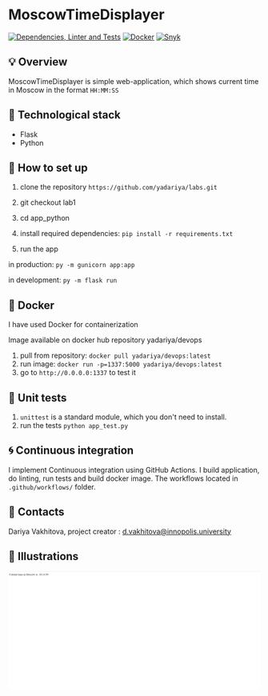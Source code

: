 # MoscowTimeDisplayer

[![Dependencies, Linter and Tests](https://github.com/yadariya/labs/actions/workflows/python.yaml/badge.svg)](https://github.com/yadariya/labs/actions/workflows/python.yaml)
[![Docker](https://github.com/yadariya/labs/actions/workflows/docker_python.yaml/badge.svg)](https://github.com/yadariya/labs/actions/workflows/docker_python.yaml)
[![Snyk](https://github.com/yadariya/labs/actions/workflows/snyk.yaml/badge.svg)](https://github.com/yadariya/labs/actions/workflows/snyk.yaml)

## :bulb: Overview

MoscowTimeDisplayer is simple web-application, which shows current time in Moscow in the format `HH:MM:SS`

## :rocket: Technological stack

- Flask
- Python

## :hammer: How to set up

1. clone the repository `https://github.com/yadariya/labs.git`
2. git checkout lab1
3. cd app_python

4. install required dependencies:
`pip install -r requirements.txt`

5. run the app

in production:
`py -m gunicorn app:app`

in development:
`py -m flask run`

## :whale: Docker

I have used Docker for containerization

Image available on docker hub repository yadariya/devops

1. pull from repository: `docker pull yadariya/devops:latest`
2. run image: `docker run -p=1337:5000 yadariya/devops:latest`
3. go to `http://0.0.0.0:1337` to test it

## :pushpin: Unit tests

1. `unittest` is a standard module, which you don't need to install.
2. run the tests `python app_test.py`

## :cyclone: Continuous integration

I implement Continuous integration using GitHub Actions. I build application, do linting, run tests and build docker image.
The workflows located in `.github/workflows/` folder.

## :pencil: Contacts

Dariya Vakhitova, project creator : d.vakhitova@innopolis.university

## :tada: Illustrations

![img.png](../img.png)
